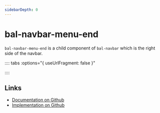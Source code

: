 ```yaml
---
sidebarDepth: 0
---
```



# bal-navbar-menu-end 

`bal-navbar-menu-end` is a child component of `bal-navbar` which is the right side of the navbar.





:::: tabs :options="{ useUrlFragment: false }"


::::

## Links

* [Documentation on Github](https://github.com/baloise/design-system/blob/master/docs/src/components/components/bal-navbar-menu-start.md)
* [Implementation on Github](https://github.com/baloise/design-system/blob/master/packages/components/src/components/bal-navbar-menu-start)
